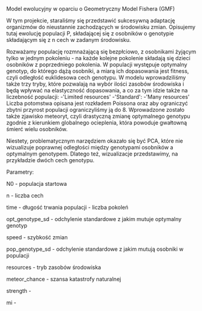 Model ewolucyjny w oparciu o Geometryczny Model Fishera (GMF)

W tym projekcie, staraliśmy się przedstawić sukcesywną adaptację organizmów do nieustannie zachodzących w środowisku zmian. Opisujemy tutaj ewolucję populacji P, składającej się z osobników o genotypie składającym się z n cech w zadanym środowisku. 

Rozważamy populację rozmnażającą się bezpłciowo, z osobnikami żyjącym tylko w jednym pokoleniu - na każde kolejne pokolenie składają się dzieci osobników z poprzedniego pokolenia. W populacji występuje optymalny genotyp, do którego dążą osobniki, a miarą ich dopasowania jest fitness, czyli odległość euklidesowa cech genotypu.
W modelu wprowadziliśmy także trzy tryby, które pozwalają na wybór ilości zasobów środowiska i będą wpływać na elastyczność dopasowania, a co za tym idzie także na liczebność populacji:
-'Limited resources'
-'Standard':
-'Many resources'
Liczba potomstwa opisana jest rozkładem Poissona oraz aby ograniczyć zbytni przyrost populacji ograniczyliśmy ją do 8.
Wprowadzone zostało także zjawisko meteoryt, czyli drastyczną zmianę optymalnego genotypu zgodnie z kierunkiem globalnego ocieplenia, która powoduje gwałtowną śmierć wielu osobników.

Niestety, problematycznym narzędziem okazało się być PCA, które nie wizualizuje poprawnej odległości między genotypami osobników a optymalnym genotypem. Dlatego też, wizualizacje przedstawimy, na przykładzie dwóch cech genotypu. 


Parametry:

N0 - populacja startowa

n - liczba cech

time - długość trwania populacji - liczba pokoleń

opt_genotype_sd - odchylenie standardowe z jakim mutuje optymalny genotyp

speed - szybkość zmian

pop_genotype_sd - odchylenie standardowe z jakim mutują osobniki w populacji

resources - tryb zasobów środowiska

meteor_chance - szansa katastrofy naturalnej

strength - 

mi - 